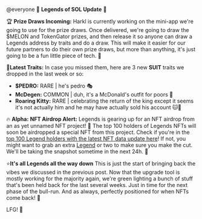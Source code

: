 @everyone 🚨 **Legends of SOL Update** 🚨

🏆 **Prize Draws Incoming:**
Harkl is currently working on the mini-app we're going to use for the prize draws. Once delivered, we're going to draw the $MELON and TokenGator prizes, and then release it so anyone can draw a Legends address by traits and do a draw. This will make it easier for our future partners to do their own prize draws, but more than anything, it's just going to be a fun little piece of tech. 🎲

🦸**Latest Traits:** 
In case you missed them, here are 3 new **SUIT** traits we dropped in the last week or so:
- **$PEDRO:** RARE | he's pedro 🎭
- **McDegen:** COMMON | duh, it's a McDonald's outfit for poors 🍔
- **Roaring Kitty:** RARE | celebrating the return of the king except it seems it's not actually him and he may have actually sold his account 🐱👑

🔥 **Alpha:**
**NFT Airdrop Alert:** Legends is gearing up for an NFT airdrop from an as yet unnamed NFT project! 🎉 The top 100 holders of Legends NFTs will soon be airdropped a special NFT from this project. Check if you're in the [top 100 Legend holders with the latest NFT data update here](https://github.com/legends-of-sol/Solana-NFT-collections/blob/main/projects/legends_of_sol/20240515/unique_legends_of_sol_owners_20240515.csv)! If not, you might want to grab an extra [Legend](https://www.tensor.trade/trade/legends_of_sol/) or two to make sure you make the cut. We'll be taking the snapshot sometime in the next 24h. 📸

⭐**It's all Legends all the way down** 
This is just the start of bringing back the vibes we discussed in the previous post. Now that the upgrade tool is mostly working for the majority again, we're green lighting a bunch of stuff that's been held back for the last several weeks. Just in time for the next phase of the bull-run. And as always, perfectly positioned for when NFTs come back! 🚀

LFG! 🚀